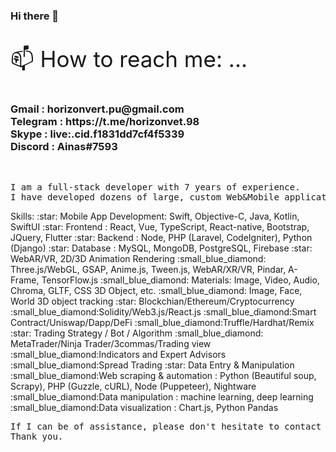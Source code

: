 ### Hi there 👋

<!--
**horizonvert/horizonvert** is a ✨ _special_ ✨ repository because its `README.md` (this file) appears on your GitHub profile.

Here are some ideas to get you started:

- 🔭 I’m currently working on ...
- 🌱 I’m currently learning ...
- 👯 I’m looking to collaborate on ...
- 🤔 I’m looking for help with ...
- 💬 Ask me about ...
- 📫 How to reach me: ...
- 😄 Pronouns: ...
- ⚡ Fun fact: ...
-->
<p style="font-size: 35px"> 📫 How to reach me: ...</p>
<h3>
Gmail : horizonvert.pu@gmail.com <br>
Telegram : https://t.me/horizonvet.98 <br>
Skype : live:.cid.f1831dd7cf4f5339 <br>
Discord : Ainas#7593</h3> <br>
<pre>
I am a full-stack developer with 7 years of experience.
I have developed dozens of large, custom Web&Mobile applications focusing on a wide-range of industries including government agencies, start-ups, eCommerce, medical, education, real estate solutions and worker safety.</pre>
Skills:
 :star: Mobile App Development: Swift, Objective-C, Java, Kotlin, SwiftUI
 :star: Frontend : React, Vue, TypeScript, React-native, Bootstrap, JQuery, Flutter
 :star: Backend : Node, PHP (Laravel, CodeIgniter), Python (Django)
 :star: Database : MySQL, MongoDB, PostgreSQL, Firebase
 :star: WebAR/VR, 2D/3D Animation Rendering
	:small_blue_diamond: Three.js/WebGL, GSAP, Anime.js, Tween.js, WebAR/XR/VR, Pindar, A-Frame, TensorFlow.js
	:small_blue_diamond: Materials: Image, Video, Audio, Chroma, GLTF, CSS 3D Object, etc.
	:small_blue_diamond: Image, Face, World 3D object tracking
 :star: Blockchian/Ethereum/Cryptocurrency
	:small_blue_diamond:Solidity/Web3.js/React.js
	:small_blue_diamond:Smart Contract/Uniswap/Dapp/DeFi
	:small_blue_diamond:Truffle/Hardhat/Remix
 :star: Trading Strategy / Bot / Algorithm
	:small_blue_diamond: MetaTrader/Ninja Trader/3commas/Trading view
	:small_blue_diamond:Indicators and Expert Advisors
	:small_blue_diamond:Spread Trading
 :star: Data Entry & Manipulation
	:small_blue_diamond:Web scraping & automation : Python (Beautiful soup, Scrapy), PHP (Guzzle, cURL), Node (Puppeteer), Nightware
	:small_blue_diamond:Data manipulation : machine learning, deep learning
	:small_blue_diamond:Data visualization : Chart.js, Python Pandas
<pre>
If I can be of assistance, please don't hesitate to contact me.
Thank you.
</pre>
